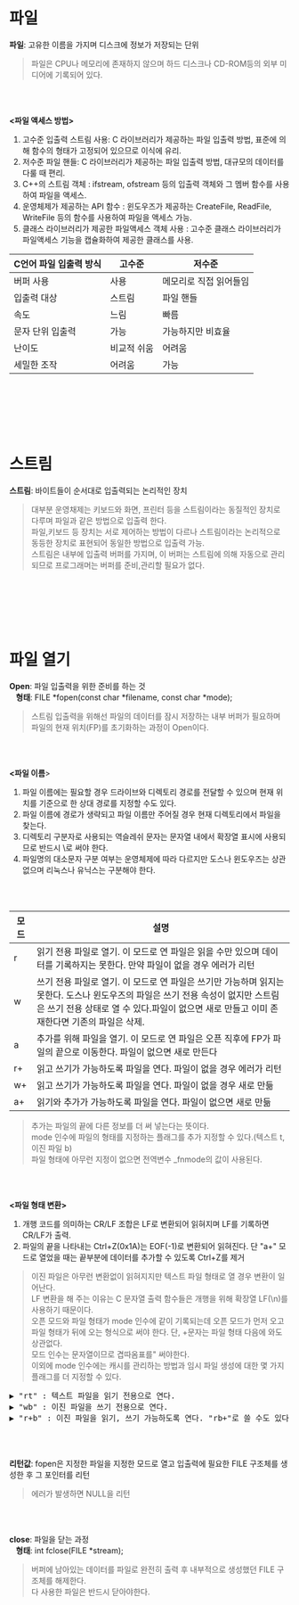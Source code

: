 # 파일
**파일**: 고유한 이름을 가지며 디스크에 정보가 저장되는 단위   
> 파일은 CPU나 메모리에 존재하지 않으며 하드 디스크나 CD-ROM등의 외부 미디어에 기록되어 있다.

<br><br>

**<파일 액세스 방법>**
1. 고수준 입출력 스트림 사용: C 라이브러리가 제공하는 파일 입출력 방법, 표준에 의해 함수의 형태가 고정되어 있으므로 이식에 유리.  
2. 저수준 파일 핸들: C 라이브러리가 제공하는 파일 입출력 방법, 대규모의 데이터를 다룰 때 편리.  
3. C++의 스트림 객체 : ifstream, ofstream 등의 입출력 객체와 그 멤버 함수를 사용하여 파일을 액세스.  
4. 운영체제가 제공하는 API 함수 : 윈도우즈가 제공하는 CreateFile, ReadFile, WriteFile 등의 함수를 사용하여 파일을 액세스 가능.  
5. 클래스 라이브러리가 제공한 파일액세스 객체 사용 : 고수준 클래스 라이브러리가 파일액세스 기능을 캡슐화하여 제공한 클래스를 사용.  

|C언어 파일 입출력 방식|고수준|저수준|
|----|----|----|
|버퍼 사용|사용|메모리로 직접 읽어들임|
|입출력 대상|스트림|파일 핸들|
|속도|느림|빠름|
|문자 단위 입출력|가능|가능하지만 비효율|
|난이도|비교적 쉬움|어려움|
|세밀한 조작|어려움|가능|

<br><br><br><br><br>
# 스트림
**스트림**: 바이트들이 순서대로 입출력되는 논리적인 장치  
> 대부분 운영채제는 키보드와 화면, 프린터 등을 스트림이라는 동질적인 장치로 다루며 파일과 같은 방법으로 입출력 한다.  
> 파일,키보드 등 장치는 서로 제어하는 방법이 다르나 스트림이라는 논리적으로 동등한 장치로 표현되어 동일한 방법으로 입출력 가능.  
> 스트림은 내부에 입출력 버퍼를 가지며, 이 버퍼는 스트림에 의해 자동으로 관리되므로 프로그래머는 버퍼를 준비,관리할 필요가 없다.

<br><br><br><br><br>
# 파일 열기
**Open**: 파일 입출력을 위한 준비를 하는 것  
&nbsp;&nbsp;&nbsp;**형태**: FILE *fopen(const char *filename, const char *mode);  
> 스트림 입출력을 위해선 파일의 데이터를 잠시 저장하는 내부 버퍼가 필요하며 파일의 현재 위치(FP)를 초기화하는 과정이 Open이다.

<br><br>

**<파일 이름**>
1. 파일 이름에는 필요할 경우 드라이브와 디렉토리 경로를 전달할 수 있으며 현재 위치를 기준으로 한 상대 경로를 지정할 수도 있다.  
2. 파일 이름에 경로가 생략되고 파일 이름만 주어질 경우 현재 디렉토리에서 파일을 찾는다.  
3. 디렉토리 구분자로 사용되는 역슬레쉬 문자는 문자열 내에서 확장열 표시에 사용되므로 반드시 \\로 써야 한다.  
4. 파일명의 대소문자 구분 여부는 운영체제에 따라 다르지만 도스나 윈도우즈는 상관없으며 리눅스나 유닉스는 구분해야 한다.

<br><br>

|모드|설명|
|----|----|
|r|읽기 전용 파일로 열기. 이 모드로 연 파일은 읽을 수만 있으며 데이터를 기록하지는 못한다. 만약 파일이 없을 경우 에러가 리턴|
|w|쓰기 전용 파일로 열기. 이 모드로 연 파일은 쓰기만 가능하며 읽지는 못한다. 도스나 윈도우즈의 파일은 쓰기 전용 속성이 없지만 스트림은 쓰기 전용 상태로 열 수 있다.파일이 없으면 새로 만들고 이미 존재한다면 기존의 파일은 삭제.|
|a|추가를 위해 파일을 열기. 이 모드로 연 파일은 오픈 직후에 FP가 파일의 끝으로 이동한다. 파일이 없으면 새로 만든다|
|r+|읽고 쓰기가 가능하도록 파일을 연다. 파일이 없을 경우 에러가 리턴|
|w+|읽고 쓰기가 가능하도록 파일을 연다. 파일이 없을 경우 새로 만듦|
|a+|읽기와 추가가 가능하도록 파일을 연다. 파일이 없으면 새로 만듦|

> 추가는 파일의 끝에 다른 정보를 더 써 넣는다는 뜻이다.  
> mode 인수에 파일의 형태를 지정하는 플래그를 추가 지정할 수 있다.(텍스트 t, 이진 파일 b)  
> 파일 형태에 아무런 지정이 없으면 전역변수 _fnmode의 값이 사용된다.

<br><br>
 
**<파일 형태 변환>**
1. 개행 코드를 의미하는 CR/LF 조합은 LF로 변환되어 읽혀지며 LF를 기록하면 CR/LF가 출력.
2. 파일의 끝을 나타내는 Ctrl+Z(0x1A)는 EOF(-1)로 변환되어 읽혀진다. 단 "a+" 모드로 열었을 때는 끝부분에 데이터를 추가할 수 있도록 Ctrl+Z를 제거

> 이진 파일은 아무런 변환없이 읽혀지지만 텍스트 파일 형태로 열 경우 변환이 일어난다.  
> LF 변환을 해 주는 이유는 C 문자열 출력 함수들은 개행을 위해 확장열 LF(\n)를 사용하기 때문이다.  
> 오픈 모드와 파일 형태가 mode 인수에 같이 기록되는데 오픈 모드가 먼저 오고 파일 형태가 뒤에 오는 형식으로 써야 한다. 단, +문자는 파일 형태 다음에 와도 상관없다.  
> 모드 인수는 문자열이므로 겹따옴표를" 써야한다.  
> 이외에 mode 인수에는 캐시를 관리하는 방법과 임시 파일 생성에 대한 몇 가지 플래그를 더 지정할 수 있다.

<pre>▶ "rt" : 텍스트 파일을 읽기 전용으로 연다.
▶ "wb" : 이진 파일을 쓰기 전용으로 연다.
▶ "r+b" : 이진 파일을 읽기, 쓰기 가능하도록 연다. "rb+"로 쓸 수도 있다.</pre>

<br><br>

**리턴값**: fopen은 지정한 파일을 지정한 모드로 열고 입출력에 필요한 FILE 구조체를 생성한 후 그 포인터를 리턴
> 에러가 발생하면 NULL을 리턴

<br><br>

**close**: 파일을 닫는 과정  
&nbsp;&nbsp;&nbsp;**형태**: int fclose(FILE *stream);  
> 버퍼에 남아있는 데이터를 파일로 완전히 출력 후 내부적으로 생성했던 FILE 구조체를 해제한다.  
> 다 사용한 파일은 반드시 닫아야한다.  
